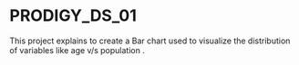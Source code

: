 # PRODIGY_DS_01
This project explains to create a Bar chart used to visualize the distribution of variables like age v/s population .
